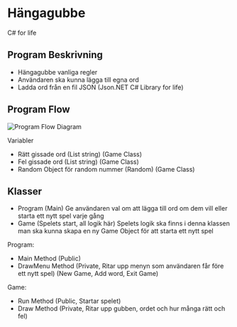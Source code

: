 ﻿# Hängagubbe

C# for life

## Program Beskrivning

- Hängagubbe vanliga regler
- Användaren ska kunna lägga till egna ord
- Ladda ord från en fil JSON (Json.NET C# Library for life) 

## Program Flow

![Program Flow Diagram](Diagram.png) 

Variabler
  - Rätt gissade ord (List string) (Game Class)
  - Fel gissade ord (List string) (Game Class)
  - Random Object för random nummer (Random) (Game Class)

## Klasser

- Program (Main) Ge användaren val om att lägga till ord om dem vill eller starta ett nytt spel varje gång
- Game (Spelets start, all logik här) Spelets logik ska finns i denna klassen man ska kunna skapa en ny Game Object för att starta ett nytt spel

Program:
 - Main Method (Public)
 - DrawMenu Method (Private, Ritar upp menyn som användaren får före ett nytt spel) (New Game, Add word, Exit Game) 

Game: 
 - Run Method (Public, Startar spelet)
 - Draw Method (Private, Ritar upp gubben, ordet och hur många rätt och fel)